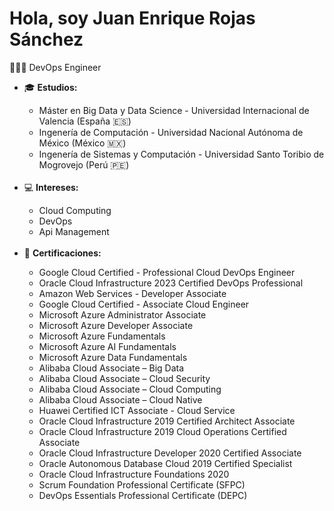 <h1>Hola, soy Juan Enrique Rojas Sánchez</h1>
<p>👨🏽‍💻 DevOps Engineer </p>
<ul>
  <li>🎓 <b>Estudios:</b></li>
      <ul>
        <li>Máster en Big Data y Data Science - Universidad Internacional de Valencia (España 🇪🇸)</li>
        <li>Ingenería de Computación - Universidad Nacional Autónoma de México (México 🇲🇽)</li>
        <li>Ingenería de Sistemas y Computación - Universidad Santo Toribio de Mogrovejo (Perú 🇵🇪)</li>
      </ul>
  <br><li>💻 <b>Intereses:</b></li>
      <ul>
        <li>Cloud Computing</li>
        <li>DevOps</li>
        <li>Api Management</li>
      </ul>
  <br><li>📝 <b>Certificaciones:</b></li>
      <ul>
        <li>Google Cloud Certified - Professional Cloud DevOps Engineer</li>
        <li>Oracle Cloud Infrastructure 2023 Certified DevOps Professional</li>
        <li>Amazon Web Services - Developer Associate</li>
        <li>Google Cloud Certified - Associate Cloud Engineer</li>
        <li>Microsoft Azure Administrator Associate</li>
        <li>Microsoft Azure Developer Associate</li>
        <li>Microsoft Azure Fundamentals</li>        
        <li>Microsoft Azure AI Fundamentals</li>
        <li>Microsoft Azure Data Fundamentals</li>
        <li>Alibaba Cloud Associate – Big Data</li>
        <li>Alibaba Cloud Associate – Cloud Security</li>
        <li>Alibaba Cloud Associate – Cloud Computing</li>
        <li>Alibaba Cloud Associate – Cloud Native</li>
        <li>Huawei Certified ICT Associate - Cloud Service</li>
        <li>Oracle Cloud Infrastructure 2019 Certified Architect Associate</li>
        <li>Oracle Cloud Infrastructure 2019 Cloud Operations Certified Associate</li>
        <li>Oracle Cloud Infrastructure Developer 2020 Certified Associate</li>
        <li>Oracle Autonomous Database Cloud 2019 Certified Specialist</li>
        <li>Oracle Cloud Infrastructure Foundations 2020</li>
        <li>Scrum Foundation Professional Certificate (SFPC)</li>
        <li>DevOps Essentials Professional Certificate (DEPC)</li>
      </ul>

<!--
**enrique21/enrique21** is a ✨ _special_ ✨ repository because its `README.md` (this file) appears on your GitHub profile.

Here are some ideas to get you started:

- 🔭 I’m currently working on ...
- 🌱 I’m currently learning ...
- 👯 I’m looking to collaborate on ...
- 🤔 I’m looking for help with ...
- 💬 Ask me about ...
- 📫 How to reach me: ...
- 😄 Pronouns: ...
- ⚡ Fun fact: ...
-->
